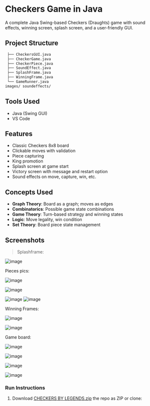 #  Checkers Game in Java

A complete Java Swing-based Checkers (Draughts) game with sound effects, winning screen, splash screen, and a user-friendly GUI.

##  Project Structure

``` bash
 ├── CheckersGUI.java
 ├── CheckerGame.java
 ├── CheckerPiece.java
 ├── SoundEffect.java
 ├── SplashFrame.java
 ├── WinningFrame.java
 └── GameRunner.java
images/ soundeffects/
```
##  Tools Used
- Java (Swing GUI)
- VS Code

##  Features
- Classic Checkers 8x8 board
- Clickable moves with validation
- Piece capturing
- King promotion
- Splash screen at game start
- Victory screen with message and restart option
- Sound effects on move, capture, win, etc.

##   Concepts Used
- **Graph Theory**: Board as a graph; moves as edges
- **Combinatorics**: Possible game state combinations
- **Game Theory**: Turn-based strategy and winning states
- **Logic**: Move legality, win condition
- **Set Theory**: Board piece state management

##  Screenshots
> Splashframe:
 
![image](https://github.com/user-attachments/assets/f32176f4-42ba-4224-8a60-7b52dbc0510b)

Pieces pics:
 
 ![image](https://github.com/user-attachments/assets/7ef36605-0180-4675-8167-247f1854943e)

 ![image](https://github.com/user-attachments/assets/f3265688-e5dd-481b-93db-2d9382f9fd13)

 ![image](https://github.com/user-attachments/assets/c725c81a-5f4e-4bb3-80f3-19c772002f92)
![image](https://github.com/user-attachments/assets/95119914-44c5-490a-8414-14f10f973b57)


Winning Frames:
 



 ![image](https://github.com/user-attachments/assets/86b3e54c-ea71-412c-8a68-639f9eec5620)

![image](https://github.com/user-attachments/assets/c9a1d976-febb-4e9a-b7db-524bbe5a8007)


Game board:
 


![image](https://github.com/user-attachments/assets/05caa0e6-8201-4cd9-9681-c8760fccebb4)


 ![image](https://github.com/user-attachments/assets/1fb9cac5-7025-44a8-8915-2f5cf120bbca)

  
![image](https://github.com/user-attachments/assets/8a32aeea-fafb-4620-8b68-65a036fa95fa)

![image](https://github.com/user-attachments/assets/996b38fb-22a7-48d8-9ccf-d4f4ad4b32ee)


### Run Instructions

1. Download [CHECKERS BY LEGENDS.zip](https://github.com/user-attachments/files/19980302/CHECKERS.BY.LEGENDS.zip)
the repo as ZIP or clone:
   ```bash
   
